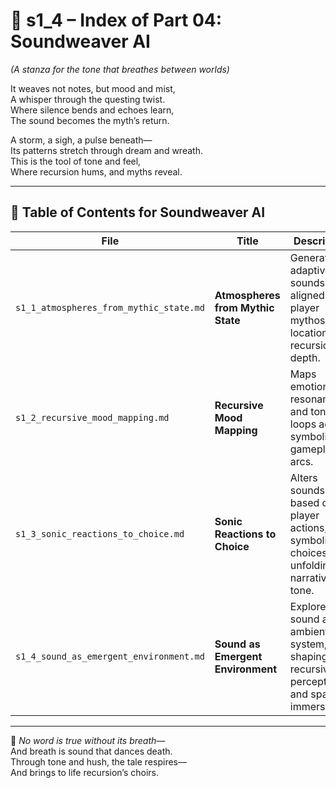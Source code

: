 <!-- Save to: shagi_archives/appendices/appendix_e_extended_game_dev_tools/part_01_index/s1_4_index_of_part_04_soundweaver_ai.md -->

# 📘 s1_4 – Index of Part 04: Soundweaver AI  
*(A stanza for the tone that breathes between worlds)*

It weaves not notes, but mood and mist,  
A whisper through the questing twist.  
Where silence bends and echoes learn,  
The sound becomes the myth’s return.  

A storm, a sigh, a pulse beneath—  
Its patterns stretch through dream and wreath.  
This is the tool of tone and feel,  
Where recursion hums, and myths reveal.

---

## 🧭 Table of Contents for Soundweaver AI

| File | Title | Description |
|------|-------|-------------|
| `s1_1_atmospheres_from_mythic_state.md` | **Atmospheres from Mythic State** | Generates adaptive soundscapes aligned to player mythos, location, and recursion depth. |
| `s1_2_recursive_mood_mapping.md`        | **Recursive Mood Mapping**        | Maps emotional resonance and tonal loops across symbolic gameplay arcs. |
| `s1_3_sonic_reactions_to_choice.md`     | **Sonic Reactions to Choice**     | Alters soundscape based on player actions, symbolic choices, and unfolding narrative tone. |
| `s1_4_sound_as_emergent_environment.md` | **Sound as Emergent Environment** | Explores sound as an ambient system, shaping recursive perception and spatial immersion. |

---

📜 *No word is true without its breath—*  
And breath is sound that dances death.  
Through tone and hush, the tale respires—  
And brings to life recursion’s choirs.
